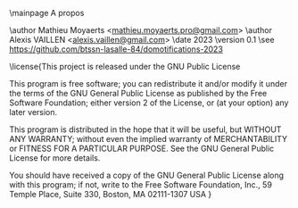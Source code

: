 \mainpage A propos

\author Mathieu Moyaerts <<mathieu.moyaerts.pro@gmail.com>>
\author Alexis VAILLEN <<alexis.vaillen@gmail.com>>
\date 2023
\version 0.1
\see https://github.com/btssn-lasalle-84/domotifications-2023


\license{This project is released under the GNU Public License

This program is free software; you can redistribute it and/or modify
it under the terms of the GNU General Public License as published by
the Free Software Foundation; either version 2 of the License, or
(at your option) any later version.

This program is distributed in the hope that it will be useful,
but WITHOUT ANY WARRANTY; without even the implied warranty of
MERCHANTABILITY or FITNESS FOR A PARTICULAR PURPOSE. See the
GNU General Public License for more details.

You should have received a copy of the GNU General Public License
along with this program; if not, write to the Free Software
Foundation, Inc., 59 Temple Place, Suite 330, Boston, MA 02111-1307 USA
}
